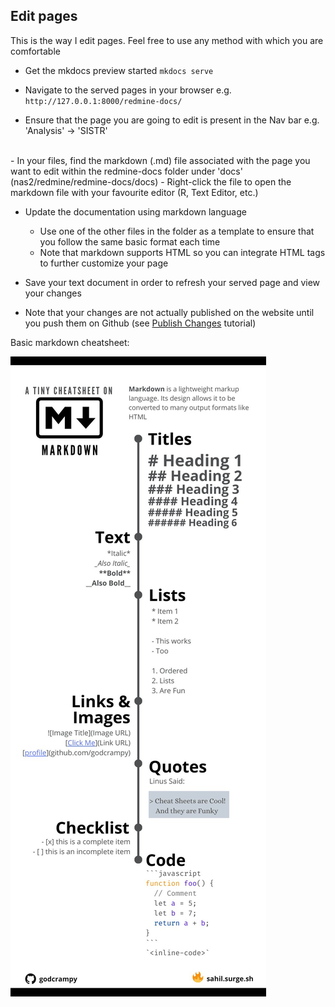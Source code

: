 ## Edit pages

This is the way I edit pages. Feel free to use any method with which you are comfortable

- Get the mkdocs preview started `mkdocs serve`

- Navigate to the served pages in your browser e.g. `http://127.0.0.1:8000/redmine-docs/` 

- Ensure that the page you are going to edit is present in the Nav bar e.g. 'Analysis' -> 'SISTR'  
<br>
- In your files, find the markdown (.md) file associated with the page you want to edit within the redmine-docs folder under 'docs' (nas2/redmine/redmine-docs/docs)
	- Right-click the file to open the markdown file with your favourite editor (R, Text Editor, etc.)

- Update the documentation using markdown language
	- Use one of the other files in the folder as a template to ensure that you follow the same basic format each time
	- Note that markdown supports HTML so you can integrate HTML tags to further customize your page

- Save your text document in order to refresh your served page and view your changes

- Note that your changes are not actually published on the website until you push them on Github (see [Publish Changes](../tutorials/publish_changes.md) tutorial)
	
Basic markdown cheatsheet:

![markdown cheatsheet](../img/markdown_cheatsheet.jpg)

